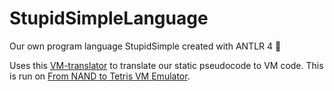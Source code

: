 # StupidSimpleLanguage
Our own program language StupidSimple created with ANTLR 4 :wave:

Uses this [VM-translator](https://github.com/koddas/nand2tetris-vm-translator) to translate our static pseudocode to VM code. This is run on [From NAND to Tetris VM Emulator](https://www.nand2tetris.org/software).



